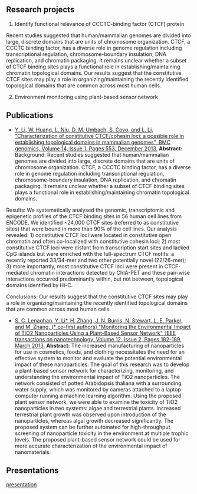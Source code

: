 


## Research projects
1. Identify functional relevance of CCCTC-binding factor (CTCF) protein

Recent studies suggested that human/mammalian genomes are divided into large, discrete domains that are units of chromosome organization. CTCF, a CCCTC binding factor, has a diverse role in genome regulation including transcriptional regulation, chromosome-boundary insulation, DNA replication, and chromatin packaging. It remains unclear whether a subset of CTCF binding sites plays a functional role in establishing/maintaining chromatin topological domains. Our results suggest that the constitutive CTCF sites may play a role in organizing/maintaining the recently identified topological domains that are common across most human cells.

2. Environment monitoring using plant-based sensor network

## Publications
* [Y. Li,  W. Huang, L. Niu, D. M. Umbach, S. Covo, and L. Li, "Characterization of constitutive CTCF/cohesin loci: a possible role in establishing topological domains in mammalian genomes", BMC genomics, Volume 14, Issue 1, Pages 553, December 2013.](https://bmcgenomics.biomedcentral.com/articles/10.1186/1471-2164-14-553)
**Abstract:**
Background: Recent studies suggested that human/mammalian genomes are divided into large, discrete domains that are units of chromosome organization. CTCF, a CCCTC binding factor, has a diverse role in genome regulation including transcriptional regulation, chromosome-boundary insulation, DNA replication, and chromatin packaging. It remains unclear whether a subset of CTCF binding sites plays a functional role in establishing/maintaining chromatin topological domains.

Results: We systematically analysed the genomic, transcriptomic and epigenetic profiles of the CTCF binding sites in 56 human cell lines from ENCODE. We identified ~24,000 CTCF sites (referred to as constitutive sites) that were bound in more than 90% of the cell lines. Our analysis revealed: 1) constitutive CTCF loci were located in constitutive open chromatin and often co-localized with constitutive cohesin loci; 2) most constitutive CTCF loci were distant from transcription start sites and lacked CpG islands but were enriched with the full-spectrum CTCF motifs: a recently reported 33/34-mer and two other potentially novel (22/26-mer); 3) more importantly, most constitutive CTCF loci were present in CTCF-mediated chromatin interactions detected by ChIA-PET and these pair-wise interactions occurred predominantly within, but not between, topological domains identified by Hi-C.

Conclusions: Our results suggest that the constitutive CTCF sites may play a role in organizing/maintaining the recently identified topological domains that are common across most human cells.



* [S. C. Lenaghan, Y. Li*,  H. Zhang, J. N. Burris, N. Stewart, L. E. Parker, and M. Zhang, (* co-first authors) "Monitoring the Environmental Impact of TiO2 Nanoparticles Using a Plant-Based Sensor Network", IEEE transactions on nanotechnology, Volume 12, Issue 2, Pages 182-189, March 2013.](https://ieeexplore.ieee.org/abstract/document/6418036/)
**Abstract:**
The increased manufacturing of nanoparticles for use in cosmetics, foods, and clothing necessitates the need for an effective system to monitor and evaluate the potential environmental impact of these nanoparticles. The goal of this research was to develop a plant-based sensor network for characterizing, monitoring, and understanding the environmental impact of TiO2 nanoparticles. The network consisted of potted Arabidopsis thaliana with a surrounding water supply, which was monitored by cameras attached to a laptop computer running a machine learning algorithm. Using the proposed plant sensor network, we were able to examine the toxicity of TiO2 nanoparticles in two systems: algae and terrestrial plants. Increased terrestrial plant growth was observed upon introduction of the nanoparticles, whereas algal growth decreased significantly. The proposed system can be further automated for high-throughput screening of nanoparticle toxicity in the environment at multiple trophic levels. The proposed plant-based sensor network could be used for more accurate characterization of the environmental impact of nanomaterials.


## Presentations

[presentation](../README.html)


